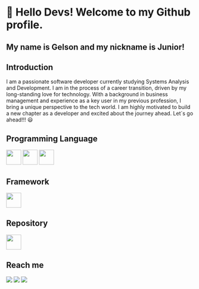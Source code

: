 
<!---
JuniorTechSystem/JuniorTechSystem is a ✨ special ✨ repository because its `README.md` (this file) appears on your GitHub profile.
You can click the Preview link to take a look at your changes.
--->
# 👋 Hello Devs! Welcome to my Github profile.
## My name is Gelson and my nickname is Junior!

## Introduction
 I am a passionate software developer currently studying Systems Analysis and Development. I am in the process of a career transition, driven by my long-standing love for technology. With a background in business management and experience as a key user in my previous profession, I bring a unique perspective to the tech world. I am highly motivated to build a new chapter as a developer and excited about the journey ahead. Let´s go ahead!!! :smiley:

## Programming Language
 <img src="https://cdn.jsdelivr.net/gh/devicons/devicon@latest/icons/java/java-original-wordmark.svg"  width="40" height="40"/> <img src="https://cdn.jsdelivr.net/gh/devicons/devicon@latest/icons/javascript/javascript-original.svg" width="40" height="40"/> <img src="https://cdn.jsdelivr.net/gh/devicons/devicon@latest/icons/python/python-original-wordmark.svg" width="40" height="40"/> 

## Framework
<img src="https://cdn.jsdelivr.net/gh/devicons/devicon@latest/icons/django/django-plain-wordmark.svg" width="40" height="40"/>

## Repository 
<img src="https://cdn.jsdelivr.net/gh/devicons/devicon@latest/icons/github/github-original-wordmark.svg" width="40" height="40"/> 
          

                   
 
          
          

## Reach me
<div>
<a href="https://instagram.com/jrbortolanza" target="_blank"><img loading="lazy" src="https://img.shields.io/badge/-Instagram-%23E4405F?style=for-the-badge&logo=instagram&logoColor=white" target="_blank"></a>
<a href = "gbortolanzajr@gmail.com"><img loading="lazy" src="https://img.shields.io/badge/Gmail-D14836?style=for-the-badge&logo=gmail&logoColor=white" target="_blank"></a>
<a href="https://www.linkedin.com/in/juniorbortolanza/" target="_blank"><img loading="lazy" src="https://img.shields.io/badge/-LinkedIn-%230077B5?style=for-the-badge&logo=linkedin&logoColor=white" target="_blank"></a>   
</div>

